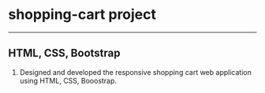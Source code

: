 # shopping-cart project
--------------------------------------------------------------
HTML, CSS, Bootstrap
--------------------------------------------------------------
1. Designed and developed the responsive shopping cart web application using HTML, CSS, Booostrap.
